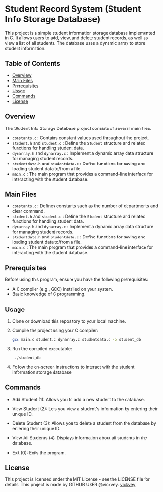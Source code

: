 # Student Record System (Student Info Storage Database)

This project is a simple student information storage database implemented in C. It allows users to add, view, and delete student records, as well as view a list of all students. The database uses a dynamic array to store student information.

## Table of Contents

- [Overview](#overview)
- [Main Files](#main-files)
- [Prerequisites](#prerequisites)
- [Usage](#usage)
- [Commands](#commands)
- [License](#license)

## Overview

The Student Info Storage Database project consists of several main files:

- `constants.c` : Contains constant values used throughout the project.
- `student.h` and `student.c` : Define the `Student` structure and related functions for handling student data.
- `dynarray.h` and `dynarray.c` : Implement a dynamic array data structure for managing student records.
- `studentdata.h` and `studentdata.c` : Define functions for saving and loading student data to/from a file.
- `main.c` : The main program that provides a command-line interface for interacting with the student database.

## Main Files

- `constants.c` : Defines constants such as the number of departments and clear command.
- `student.h` and `student.c` : Define the `Student` structure and related functions for handling student data.
- `dynarray.h` and `dynarray.c` : Implement a dynamic array data structure for managing student records.
- `studentdata.h` and `studentdata.c` : Define functions for saving and loading student data to/from a file.
- `main.c` : The main program that provides a command-line interface for interacting with the student database.

## Prerequisites

Before using this program, ensure you have the following prerequisites:

- A C compiler (e.g., GCC) installed on your system.
- Basic knowledge of C programming.

## Usage

1. Clone or download this repository to your local machine.

2. Compile the project using your C compiler:

   ```bash
   gcc main.c student.c dynarray.c studentdata.c -o student_db
3. Run the compiled executable:

   ```bash
    ./student_db
4. Follow the on-screen instructions to interact with the student information storage database.

## Commands

- Add Student (1): Allows you to add a new student to the database.

- View Student (2): Lets you view a student's information by entering their unique ID.

- Delete Student (3): Allows you to delete a student from the database by entering their unique ID.

- View All Students (4): Displays information about all students in the database.

- Exit (0): Exits the program.

## License

This project is licensed under the MIT License - see the LICENSE file for details.
This project is made by GITHUB USER @vickvey.
[vickvey](https://github.com/vickvey)